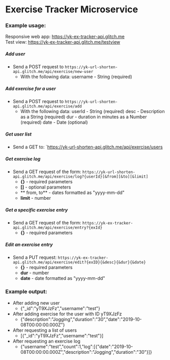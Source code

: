 # Exercise Tracker Microservice
### Example usage:
Responsive web app: https://yk-ex-tracker-api.glitch.me  
Test view: https://yk-ex-tracker-api.glitch.me/testview

##### Add user
* Send a POST request to `https://yk-url-shorten-api.glitch.me/api/exercise/new-user`
  * With the following data:
        username - String (required)

##### Add exercise for a user
* Send a POST request to `https://yk-url-shorten-api.glitch.me/api/exercise/add`
  * With the following data:
        userId - String (required)
        desc - Description as a String (required)
        dur - duration in minutes as a Number (required)
        date - Date (optional)

##### Get user list
* Send a GET to: `https://yk-url-shorten-api.glitch.me/api/exercise/users

##### Get exercise log
* Send a GET request of the form: `https://yk-url-shorten-api.glitch.me/api/exercise/log?{userId}[&from][&to][&limit]`
    * **{}** - required parameters
    * **[]** - optional parameters
    * ** from, to** - dates formatted as "yyyy-mm-dd"
    * **limit** - number

##### Get a specific exercise entry
* Send a GET request of the form: `https://yk-ex-tracker-api.glitch.me/api/exercise/entry?{exId}`
    * **{}** - required parameters

##### Edit an exercise entry
* Send a PUT request: `https://yk-ex-tracker-api.glitch.me/api/exercise/edit?{exID}{&desc}{&dur}{&date}`
    * **{}** - required parameters
    * **dur** - number
    * **date** - date formatted as "yyyy-mm-dd"

### Example output:
* After adding new user
    * {"_id":"yT9XJzFz","username":"test"}
* After adding exercise for the user with ID yT9XJzFz
    * {"description":"Jogging","duration":"30","date":"2019-10-08T00:00:00.000Z"}
* After requesting a list of users
    * [{"_id":"yT9XJzFz","username":"test"}]
* After requesting an exercise log
    * {"username":"test","count":1,"log":[{"date":"2019-10-08T00:00:00.000Z","description":"Jogging","duration":"30"}]}
